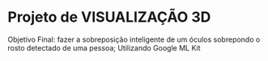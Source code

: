 # Projeto de VISUALIZAÇÃO 3D

Objetivo Final: fazer a sobreposição inteligente de um óculos sobrepondo o rosto detectado de uma pessoa; Utilizando Google ML Kit
